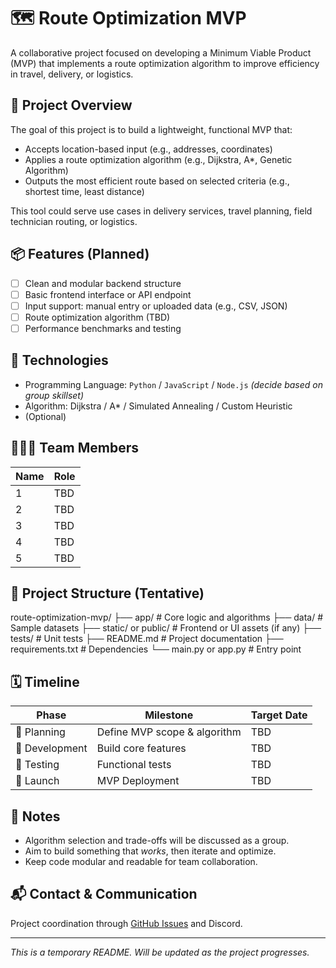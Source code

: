 # 🗺️ Route Optimization MVP

A collaborative project focused on developing a Minimum Viable Product (MVP) that implements a route optimization algorithm to improve efficiency in travel, delivery, or logistics.

## 🚀 Project Overview

The goal of this project is to build a lightweight, functional MVP that:
- Accepts location-based input (e.g., addresses, coordinates)
- Applies a route optimization algorithm (e.g., Dijkstra, A*, Genetic Algorithm)
- Outputs the most efficient route based on selected criteria (e.g., shortest time, least distance)

This tool could serve use cases in delivery services, travel planning, field technician routing, or logistics.

## 📦 Features (Planned)

- [ ] Clean and modular backend structure
- [ ] Basic frontend interface or API endpoint
- [ ] Input support: manual entry or uploaded data (e.g., CSV, JSON)
- [ ] Route optimization algorithm (TBD)
- [ ] Performance benchmarks and testing

## 🧠 Technologies

- Programming Language: `Python` / `JavaScript` / `Node.js` *(decide based on group skillset)*
- Algorithm: Dijkstra / A* / Simulated Annealing / Custom Heuristic
- (Optional)

## 🧑‍🤝‍🧑 Team Members

| Name            | Role                 |
|-----------------|----------------------|
| 1               | TBD                  |
| 2               | TBD                  |
| 3               | TBD                  |
| 4               | TBD                  |
| 5               | TBD                  |

## 📁 Project Structure (Tentative)
route-optimization-mvp/
├── app/ # Core logic and algorithms
├── data/ # Sample datasets
├── static/ or public/ # Frontend or UI assets (if any)
├── tests/ # Unit tests
├── README.md # Project documentation
├── requirements.txt # Dependencies
└── main.py or app.py # Entry point

## 🗓️ Timeline

| Phase           | Milestone                    | Target Date |
|----------------|-------------------------------|-------------|
| 📌 Planning     | Define MVP scope & algorithm  | TBD         |
| 🔧 Development  | Build core features           | TBD         |
| 🧪 Testing       | Functional tests              | TBD         |
| 🚀 Launch        | MVP Deployment                | TBD         |

## 📝 Notes

- Algorithm selection and trade-offs will be discussed as a group.
- Aim to build something that *works*, then iterate and optimize.
- Keep code modular and readable for team collaboration.

## 📬 Contact & Communication

Project coordination through [GitHub Issues](https://github.com/) and Discord.

---

_This is a temporary README. Will be updated as the project progresses._
